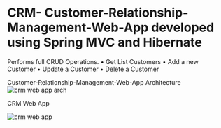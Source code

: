 # CRM- Customer-Relationship-Management-Web-App developed using Spring MVC and Hibernate
Performs full CRUD Operations.
• Get List Customers
• Add a new Customer
• Update a Customer
• Delete a Customer

Customer-Relationship-Management-Web-App Architecture
![crm web app arch](https://user-images.githubusercontent.com/40679311/46988763-05cd6080-d0af-11e8-8c09-322982a52ee7.JPG)

CRM Web App


![crm web app](https://user-images.githubusercontent.com/40679311/46989204-09fa7d80-d0b1-11e8-999b-ce9fb46d62c1.JPG)



